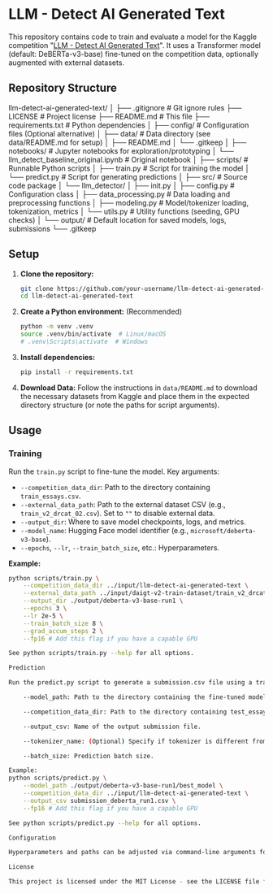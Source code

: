 # LLM - Detect AI Generated Text

This repository contains code to train and evaluate a model for the Kaggle competition "[LLM - Detect AI Generated Text](https://www.kaggle.com/competitions/llm-detect-ai-generated-text)". It uses a Transformer model (default: DeBERTa-v3-base) fine-tuned on the competition data, optionally augmented with external datasets.

## Repository Structure
llm-detect-ai-generated-text/
│
├── .gitignore # Git ignore rules
├── LICENSE # Project license
├── README.md # This file
├── requirements.txt # Python dependencies
│
├── config/ # Configuration files (Optional alternative)
│
├── data/ # Data directory (see data/README.md for setup)
│ ├── README.md
│ └── .gitkeep
│
├── notebooks/ # Jupyter notebooks for exploration/prototyping
│ └── llm_detect_baseline_original.ipynb # Original notebook
│
├── scripts/ # Runnable Python scripts
│ ├── train.py # Script for training the model
│ └── predict.py # Script for generating predictions
│
├── src/ # Source code package
│ └── llm_detector/
│ ├── init.py
│ ├── config.py # Configuration class
│ ├── data_processing.py # Data loading and preprocessing functions
│ ├── modeling.py # Model/tokenizer loading, tokenization, metrics
│ └── utils.py # Utility functions (seeding, GPU checks)
│
└── output/ # Default location for saved models, logs, submissions
└── .gitkeep



## Setup

1.  **Clone the repository:**
    ```bash
    git clone https://github.com/your-username/llm-detect-ai-generated-text.git
    cd llm-detect-ai-generated-text
    ```

2.  **Create a Python environment:** (Recommended)
    ```bash
    python -m venv .venv
    source .venv/bin/activate  # Linux/macOS
    # .venv\Scripts\activate  # Windows
    ```

3.  **Install dependencies:**
    ```bash
    pip install -r requirements.txt
    ```

4.  **Download Data:**
    Follow the instructions in `data/README.md` to download the necessary datasets from Kaggle and place them in the expected directory structure (or note the paths for script arguments).

## Usage

### Training

Run the `train.py` script to fine-tune the model. Key arguments:

*   `--competition_data_dir`: Path to the directory containing `train_essays.csv`.
*   `--external_data_path`: Path to the external dataset CSV (e.g., `train_v2_drcat_02.csv`). Set to `""` to disable external data.
*   `--output_dir`: Where to save model checkpoints, logs, and metrics.
*   `--model_name`: Hugging Face model identifier (e.g., `microsoft/deberta-v3-base`).
*   `--epochs`, `--lr`, `--train_batch_size`, etc.: Hyperparameters.

**Example:**

```bash
python scripts/train.py \
    --competition_data_dir ../input/llm-detect-ai-generated-text \
    --external_data_path ../input/daigt-v2-train-dataset/train_v2_drcat_02.csv \
    --output_dir ./output/deberta-v3-base-run1 \
    --epochs 3 \
    --lr 2e-5 \
    --train_batch_size 8 \
    --grad_accum_steps 2 \
    --fp16 # Add this flag if you have a capable GPU

See python scripts/train.py --help for all options.

Prediction

Run the predict.py script to generate a submission.csv file using a trained model. Key arguments:

    --model_path: Path to the directory containing the fine-tuned model saved by train.py (e.g., ./output/deberta-v3-base-run1/best_model).

    --competition_data_dir: Path to the directory containing test_essays.csv.

    --output_csv: Name of the output submission file.

    --tokenizer_name: (Optional) Specify if tokenizer is different from model path.

    --batch_size: Prediction batch size.

Example:
python scripts/predict.py \
    --model_path ./output/deberta-v3-base-run1/best_model \
    --competition_data_dir ../input/llm-detect-ai-generated-text \
    --output_csv submission_deberta_run1.csv \
    --fp16 # Add this flag if you have a capable GPU

See python scripts/predict.py --help for all options.

Configuration

Hyperparameters and paths can be adjusted via command-line arguments for train.py and predict.py. Default values are defined in src/llm_detector/config.py.

License

This project is licensed under the MIT License - see the LICENSE file for details.